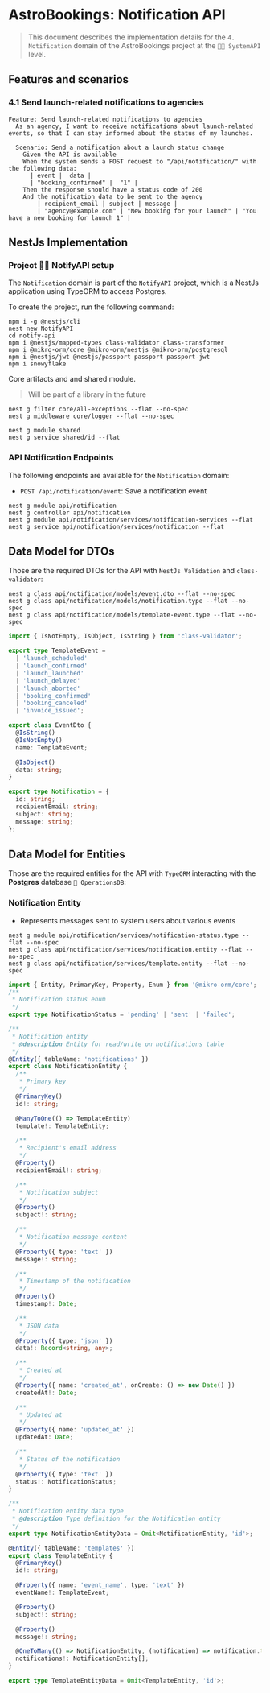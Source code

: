 # AstroBookings: Notification API

> This document describes the implementation details for the `4. Notification` domain of the AstroBookings project at the `🧑‍💼 SystemAPI` level.

## Features and scenarios

### 4.1 Send launch-related notifications to agencies

```gherkin
Feature: Send launch-related notifications to agencies
  As an agency, I want to receive notifications about launch-related events, so that I can stay informed about the status of my launches.

  Scenario: Send a notification about a launch status change
    Given the API is available
    When the system sends a POST request to "/api/notification/" with the following data:
      | event |  data |
      | "booking_confirmed" |  "1" |
    Then the response should have a status code of 200
    And the notification data to be sent to the agency
        | recipient_email | subject | message |
        | "agency@example.com" | "New booking for your launch" | "You have a new booking for launch 1" |
```

## NestJs Implementation

### Project 🧑‍💼 NotifyAPI setup

The `Notification` domain is part of the `NotifyAPI` project, which is a NestJs application using TypeORM to access Postgres.

To create the project, run the following command:

```shell
npm i -g @nestjs/cli
nest new NotifyAPI
cd notify-api
npm i @nestjs/mapped-types class-validator class-transformer
npm i @mikro-orm/core @mikro-orm/nestjs @mikro-orm/postgresql
npm i @nestjs/jwt @nestjs/passport passport passport-jwt
npm i snowyflake
```

Core artifacts and and shared module.

> Will be part of a library in the future

```shell
nest g filter core/all-exceptions --flat --no-spec
nest g middleware core/logger --flat --no-spec

nest g module shared
nest g service shared/id --flat
```

### API Notification Endpoints

The following endpoints are available for the `Notification` domain:

- `POST /api/notification/event`: Save a notification event

```shell
nest g module api/notification
nest g controller api/notification
nest g module api/notification/services/notification-services --flat
nest g service api/notification/services/notification --flat
```

## Data Model for DTOs

Those are the required DTOs for the API with `NestJs Validation` and `class-validator`:

```shell
nest g class api/notification/models/event.dto --flat --no-spec
nest g class api/notification/models/notification.type --flat --no-spec
nest g class api/notification/models/template-event.type --flat --no-spec

```

```typescript
import { IsNotEmpty, IsObject, IsString } from 'class-validator';

export type TemplateEvent =
  | 'launch_scheduled'
  | 'launch_confirmed'
  | 'launch_launched'
  | 'launch_delayed'
  | 'launch_aborted'
  | 'booking_confirmed'
  | 'booking_canceled'
  | 'invoice_issued';

export class EventDto {
  @IsString()
  @IsNotEmpty()
  name: TemplateEvent;

  @IsObject()
  data: string;
}

export type Notification = {
  id: string;
  recipientEmail: string;
  subject: string;
  message: string;
};
```

## Data Model for Entities

Those are the required entities for the API with `TypeORM` interacting with the **Postgres** database `📇 OperationsDB`:

### Notification Entity

- Represents messages sent to system users about various events

```shell
nest g module api/notification/services/notification-status.type --flat --no-spec
nest g class api/notification/services/notification.entity --flat --no-spec
nest g class api/notification/services/template.entity --flat --no-spec
```

```typescript
import { Entity, PrimaryKey, Property, Enum } from '@mikro-orm/core';
/**
 * Notification status enum
 */
export type NotificationStatus = 'pending' | 'sent' | 'failed';

/**
 * Notification entity
 * @description Entity for read/write on notifications table
 */
@Entity({ tableName: 'notifications' })
export class NotificationEntity {
  /**
   * Primary key
   */
  @PrimaryKey()
  id!: string;

  @ManyToOne(() => TemplateEntity)
  template!: TemplateEntity;

  /**
   * Recipient's email address
   */
  @Property()
  recipientEmail!: string;

  /**
   * Notification subject
   */
  @Property()
  subject!: string;

  /**
   * Notification message content
   */
  @Property({ type: 'text' })
  message!: string;

  /**
   * Timestamp of the notification
   */
  @Property()
  timestamp!: Date;

  /**
   * JSON data
   */
  @Property({ type: 'json' })
  data!: Record<string, any>;

  /**
   * Created at
   */
  @Property({ name: 'created_at', onCreate: () => new Date() })
  createdAt!: Date;

  /**
   * Updated at
   */
  @Property({ name: 'updated_at' })
  updatedAt: Date;

  /**
   * Status of the notification
   */
  @Property({ type: 'text' })
  status!: NotificationStatus;
}

/**
 * Notification entity data type
 * @description Type definition for the Notification entity
 */
export type NotificationEntityData = Omit<NotificationEntity, 'id'>;

@Entity({ tableName: 'templates' })
export class TemplateEntity {
  @PrimaryKey()
  id!: string;

  @Property({ name: 'event_name', type: 'text' })
  eventName!: TemplateEvent;

  @Property()
  subject!: string;

  @Property()
  message!: string;

  @OneToMany(() => NotificationEntity, (notification) => notification.template)
  notifications!: NotificationEntity[];
}

export type TemplateEntityData = Omit<TemplateEntity, 'id'>;
```
